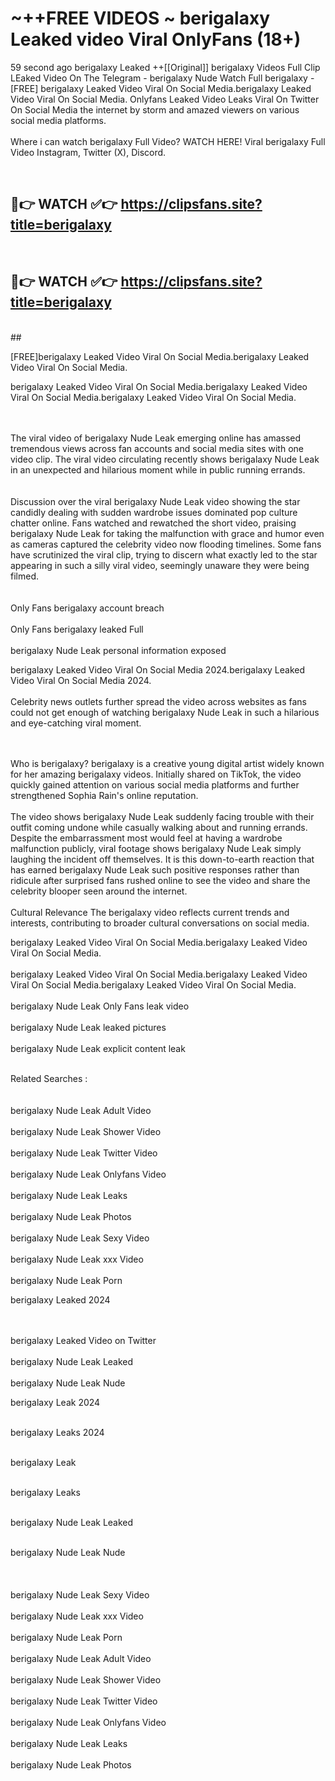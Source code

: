 # ~++FREE VIDEOS ~ berigalaxy Leaked video Viral OnlyFans (18+)<br>


59 second ago berigalaxy Leaked ++[[Original]] berigalaxy Videos Full Clip LEaked Video On The Telegram  - berigalaxy Nude  Watch Full berigalaxy - [FREE] berigalaxy Leaked Video Viral On Social Media.berigalaxy Leaked Video Viral On Social Media.   Onlyfans Leaked Video Leaks Viral On Twitter On Social Media the internet by storm and amazed viewers on various social media platforms. <br><br>
Where i can watch berigalaxy Full Video? WATCH HERE! Viral berigalaxy Full Video Instagram, Twitter (X), Discord. <br>


 <br>

##  🔴👉 WATCH ✅👉  <a href="https://clipsfans.site?title=berigalaxy&ref=git">https://clipsfans.site?title=berigalaxy</a> <br>
  <br>

##  🔴👉 WATCH ✅👉  <a href="https://clipsfans.site?title=berigalaxy&ref=git">https://clipsfans.site?title=berigalaxy</a> <br>
  <br>
  ##



[FREE]berigalaxy Leaked Video Viral On Social Media.berigalaxy Leaked Video Viral On Social Media. <br>

berigalaxy Leaked Video Viral On Social Media.berigalaxy Leaked Video Viral On Social Media.berigalaxy Leaked Video Viral On Social Media. <br>


  <br>

  <br>
The viral video of berigalaxy Nude Leak emerging online has amassed tremendous views across fan accounts and social media sites with one video clip. The viral video circulating recently shows berigalaxy Nude Leak in an unexpected and hilarious moment while in public running errands.<br>
<br>


<br>
Discussion over the viral berigalaxy Nude Leak video showing the star candidly dealing with sudden wardrobe issues dominated pop culture chatter online. Fans watched and rewatched the short video, praising berigalaxy Nude Leak for taking the malfunction with grace and humor even as cameras captured the celebrity video now flooding timelines. Some fans have scrutinized the viral clip, trying to discern what exactly led to the star appearing in such a silly viral video, seemingly unaware they were being filmed.<br>
<br>
<br> 
Only Fans berigalaxy account breach<br>
<br>
Only Fans berigalaxy leaked Full <br>
<br>
berigalaxy Nude Leak personal information exposed<br>

berigalaxy Leaked Video Viral On Social Media 2024.berigalaxy Leaked Video Viral On Social Media 2024. <br>
<br>
Celebrity news outlets further spread the video across websites as fans could not get enough of watching berigalaxy Nude Leak in such a hilarious and eye-catching viral moment.<br>
<br>

<br>
Who is berigalaxy? berigalaxy is a creative young digital artist widely known for her amazing berigalaxy videos. Initially shared on TikTok, the video quickly gained attention on various social media platforms and further strengthened Sophia Rain's online reputation.<br>
<br>
The video shows berigalaxy Nude Leak suddenly facing trouble with their outfit coming undone while casually walking about and running errands. Despite the embarrassment most would feel at having a wardrobe malfunction publicly, viral footage shows berigalaxy Nude Leak simply laughing the incident off themselves. It is this down-to-earth reaction that has earned berigalaxy Nude Leak such positive responses rather than ridicule after surprised fans rushed online to see the video and share the celebrity blooper seen around the internet.<br>
<br>
Cultural Relevance The berigalaxy video reflects current trends and interests, contributing to broader cultural conversations on social media.<br>

berigalaxy Leaked Video Viral On Social Media.berigalaxy Leaked Video Viral On Social Media.<br>
<br>
berigalaxy Leaked Video Viral On Social Media.berigalaxy Leaked Video Viral On Social Media.berigalaxy Leaked Video Viral On Social Media.<br>
<br>
berigalaxy Nude Leak Only Fans leak video<br>
<br>
berigalaxy Nude Leak leaked pictures<br>
<br>
berigalaxy Nude Leak explicit content leak<br>


<br>
Related Searches :<br>
<br>

<br>
berigalaxy Nude Leak Adult Video<br>
<br>
berigalaxy Nude Leak Shower Video<br>
<br>
berigalaxy Nude Leak Twitter Video<br>
<br>
berigalaxy Nude Leak Onlyfans Video<br>
<br>
berigalaxy Nude Leak Leaks<br>
<br>
berigalaxy Nude Leak Photos<br>

<br>
berigalaxy Nude Leak Sexy Video<br>
<br>
berigalaxy Nude Leak xxx Video<br>
<br>
berigalaxy Nude Leak Porn<br>

berigalaxy  Leaked 2024 <br> <br>
<br>

berigalaxy Leaked Video on Twitter <br>
<br>
berigalaxy Nude Leak Leaked<br>
<br>
berigalaxy Nude Leak Nude<br>


berigalaxy  Leak 2024 <br> <br>



berigalaxy  Leaks 2024 <br> <br>



 
berigalaxy  Leak<br> <br>



berigalaxy  Leaks<br> <br>


berigalaxy Nude Leak Leaked<br> <br>

berigalaxy Nude Leak Nude<br> <br>
<br> <br>
berigalaxy Nude Leak Sexy Video
<br> <br>
berigalaxy Nude Leak xxx Video
<br> <br>
berigalaxy Nude Leak Porn
<br> <br>
berigalaxy Nude Leak Adult Video
<br> <br>
berigalaxy Nude Leak Shower Video
<br> <br>
berigalaxy Nude Leak Twitter Video
<br> <br>
berigalaxy Nude Leak Onlyfans Video
<br> <br>
berigalaxy Nude Leak Leaks
<br> <br>
berigalaxy Nude Leak Photos






</p>




 



</p>










